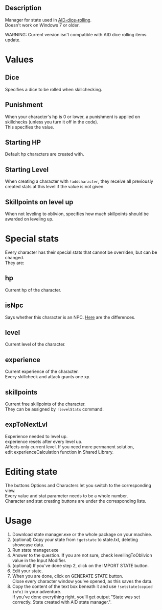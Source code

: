 ## Description
Manager for state used in [AID-dice-rolling](https://github.com/Gutek8134/AID-dice-rolling).<br>
Doesn't work on Windows 7 or older.

WARNING: Current version isn't compatible with AID dice rolling items update.

# Values

## Dice
Specifies a dice to be rolled when skillchecking.

## Punishment
When your character's hp is 0 or lower, a punishment is applied on skillchecks (unless you turn it off in the code).<br>
This specifies the value.

## Starting HP
Default hp characters are created with.

## Starting Level
When creating a character with `!addcharacter`, they receive all previously created stats at this level if the value is not given.

## Skillpoints on level up
When not leveling to oblivion, specifies how much skillpoints should be awarded on leveling up.

# Special stats
Every character has their special stats that cannot be overriden, but can be changed.<br>
They are:

## hp
Current hp of the character.

## isNpc

Says whether this character is an NPC. [Here](https://github.com/Gutek8134/AID-dice-rolling#addnpc) are the differences.

## level
Current level of the character.

## experience
Current experience of the character.<br>
Every skillcheck and attack grants one xp.

## skillpoints
Current free skillpoints of the character.<br>
They can be assigned by `!levelStats` command.

## expToNextLvl
Experience needed to level up.<br>
experience resets after every level up.<br>
Affects only current level. If you need more permanent solution,<br>
edit experienceCalculation function in Shared Library.

# Editing state

The buttons Options and Characters let you switch to the corresponding view.<br>
Every value and stat parameter needs to be a whole number.<br>
Character and stat creating buttons are under the corresponding lists.<br>

# Usage

1. Download state manager.exe or the whole package on your machine.
2. (optional) Copy your state from `!getstate` to state.txt, deleting showcase data.
3. Run state manager.exe
4. Answer to the question. If you are not sure, check levellingToOblivion value in the Input Modifier.
5. (optional) If you've done step 2, click on the IMPORT STATE button.
6. Edit your state.
7. When you are done, click on GENERATE STATE button.<br>
Close every character window you've opened, as this saves the data.
8. Copy the content of the text box beneath it and use `!setstate(copied info)` in your adventure.<br>
If you've done everything right, you'll get output "State was set correctly. State created with AID state manager.".
